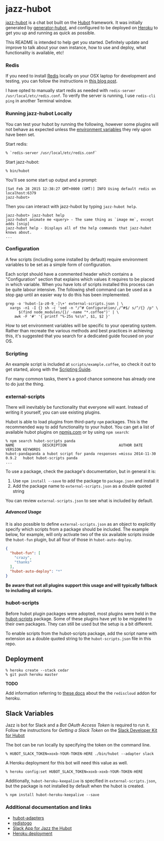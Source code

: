 # jazz-hubot

[jazz-hubot](https://en.wikipedia.org/wiki/Jazz_(Transformers)) is a chat bot built on the [Hubot][hubot] framework. It was
initially generated by [generator-hubot][generator-hubot], and configured to be
deployed on [Heroku][heroku] to get you up and running as quick as possible.

This README is intended to help get you started. Definitely update and improve
to talk about your own instance, how to use and deploy, what functionality is
available, etc!

[heroku]: http://www.heroku.com
[hubot]: http://hubot.github.com
[generator-hubot]: https://github.com/github/generator-hubot

### Redis

If you need to install [Redis](https://redis.io/) locally on your OSX laptop for development and testing, you can follow the instructions in [this blog post](https://medium.com/@petehouston/install-and-config-redis-on-mac-os-x-via-homebrew-eb8df9a4f298).

I have opted to manually start redis as needed with `redis-server /usr/local/etc/redis.conf`. To verify the server is running, I use `redis-cli ping` in another Terminal window.

### Running jazz-hubot Locally

You can test your hubot by running the following, however some plugins will not
behave as expected unless the [environment variables](#configuration) they rely
upon have been set.

Start redis:

    % `redis-server /usr/local/etc/redis.conf`

Start jazz-hubot:

    % bin/hubot

You'll see some start up output and a prompt:

    [Sat Feb 28 2015 12:38:27 GMT+0000 (GMT)] INFO Using default redis on localhost:6379
    jazz-hubot>

Then you can interact with jazz-hubot by typing `jazz-hubot help`.

    jazz-hubot> jazz-hubot help
    jazz-hubot animate me <query> - The same thing as `image me`, except adds [snip]
    jazz-hubot help - Displays all of the help commands that jazz-hubot knows about.
    ...

### Configuration

A few scripts (including some installed by default) require environment
variables to be set as a simple form of configuration.

Each script should have a commented header which contains a "Configuration"
section that explains which values it requires to be placed in which variable.
When you have lots of scripts installed this process can be quite labour
intensive. The following shell command can be used as a stop gap until an
easier way to do this has been implemented.

    grep -o 'hubot-[a-z0-9_-]\+' external-scripts.json | \
      xargs -n1 -I {} sh -c 'sed -n "/^# Configuration/,/^#$/ s/^/{} /p" \
          $(find node_modules/{}/ -name "*.coffee")' | \
        awk -F '#' '{ printf "%-25s %s\n", $1, $2 }'

How to set environment variables will be specific to your operating system.
Rather than recreate the various methods and best practices in achieving this,
it's suggested that you search for a dedicated guide focused on your OS.

### Scripting

An example script is included at `scripts/example.coffee`, so check it out to
get started, along with the [Scripting Guide][scripting-docs].

For many common tasks, there's a good chance someone has already one to do just
the thing.

[scripting-docs]: https://github.com/github/hubot/blob/master/docs/scripting.md

### external-scripts

There will inevitably be functionality that everyone will want. Instead of
writing it yourself, you can use existing plugins.

Hubot is able to load plugins from third-party `npm` packages. This is the
recommended way to add functionality to your hubot. You can get a list of
available hubot plugins on [npmjs.com][npmjs] or by using `npm search`:

    % npm search hubot-scripts panda
    NAME             DESCRIPTION                        AUTHOR DATE       VERSION KEYWORDS
    hubot-pandapanda a hubot script for panda responses =missu 2014-11-30 0.9.2   hubot hubot-scripts panda
    ...


To use a package, check the package's documentation, but in general it is:

1. Use `npm install --save` to add the package to `package.json` and install it
2. Add the package name to `external-scripts.json` as a double quoted string

You can review `external-scripts.json` to see what is included by default.

##### Advanced Usage

It is also possible to define `external-scripts.json` as an object to
explicitly specify which scripts from a package should be included. The example
below, for example, will only activate two of the six available scripts inside
the `hubot-fun` plugin, but all four of those in `hubot-auto-deploy`.

```json
{
  "hubot-fun": [
    "crazy",
    "thanks"
  ],
  "hubot-auto-deploy": "*"
}
```

**Be aware that not all plugins support this usage and will typically fallback
to including all scripts.**

[npmjs]: https://www.npmjs.com

### hubot-scripts

Before hubot plugin packages were adopted, most plugins were held in the
[hubot-scripts][hubot-scripts] package. Some of these plugins have yet to be
migrated to their own packages. They can still be used but the setup is a bit
different.

To enable scripts from the hubot-scripts package, add the script name with
extension as a double quoted string to the `hubot-scripts.json` file in this
repo.

[hubot-scripts]: https://github.com/github/hubot-scripts

## Deployment

    % heroku create --stack cedar
    % git push heroku master


**TODO**

Add information referring to [these docs](https://hubot.github.com/docs/deploying/heroku/) about the the `rediscloud` addon for heroku.

## Slack Variables

Jazz is bot for Slack and a _Bot OAuth Access Token_ is required to run it.
Follow the instructions for _Getting a Slack Token_ on the [Slack Developer Kit for Hubot](https://slack.dev/hubot-slack/)

The bot can be run locally by specifying the token on the command line.

    % HUBOT_SLACK_TOKEN=xoxb-YOUR-TOKEN-HERE ./bin/hubot --adapter slack

A Heroku deployment for this bot will need this value as well.

    % heroku config:set HUBOT_SLACK_TOKEN=xoxb-xoxb-YOUR-TOKEN-HERE

Additionally, `hubot-heroku-keepalive` is specified in `external-scripts.json`, but the package is not installed by default when the hubot is created.

    % npm install hubot-heroku-keepalive --save


### Additional documentation and links

- [hubot-adapters](https://github.com/github/hubot/blob/master/docs/adapters.md)
- [redistogo](https://redistogo.com/)
- [Slack App for Jazz the Hubot](https://api.slack.com/apps/AL0122PS4)
- [Heroku deployment](https://dashboard.heroku.com/apps/protected-eyrie-86502)
